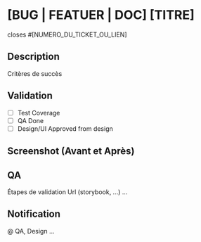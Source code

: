 # [BUG | FEATUER | DOC] [TITRE]

closes #[NUMERO_DU_TICKET_OU_LIEN]

## Description

Critères de succès

## Validation

- [ ] Test Coverage
- [ ] QA Done
- [ ] Design/UI Approved from design

## Screenshot (Avant et Après)


## QA

Étapes de validation
Url (storybook, ...)
...

## Notification

@ QA, Design ...
